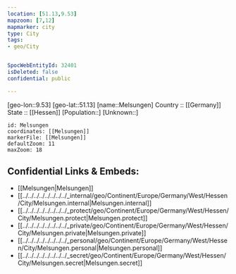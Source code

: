 ```yaml
---
location: [51.13,9.53] 
mapzoom: [7,12] 
mapmarker: city 
type: City
tags:
- geo/City


SpocWebEntityId: 32401
isDeleted: false
confidential: public

---
```

[geo-lon::9.53] 
[geo-lat::51.13] 
[name::Melsungen] 
Country :: [[Germany]]  
State :: [[Hessen]] 
[Population::] 
[Unknown::] 


```leaflet
id: Melsungen
coordinates: [[Melsungen]] 
markerFile: [[Melsungen]] 
defaultZoom: 11 
maxZoom: 18
```


## Confidential Links & Embeds: 
- [[Melsungen|Melsungen]]  
- [[../../../../../../../../_internal/geo/Continent/Europe/Germany/West/Hessen/City/Melsungen.internal|Melsungen.internal]] 
- [[../../../../../../../../_protect/geo/Continent/Europe/Germany/West/Hessen/City/Melsungen.protect|Melsungen.protect]] 
- [[../../../../../../../../_private/geo/Continent/Europe/Germany/West/Hessen/City/Melsungen.private|Melsungen.private]] 
- [[../../../../../../../../_personal/geo/Continent/Europe/Germany/West/Hessen/City/Melsungen.personal|Melsungen.personal]] 
- [[../../../../../../../../_secret/geo/Continent/Europe/Germany/West/Hessen/City/Melsungen.secret|Melsungen.secret]] 
